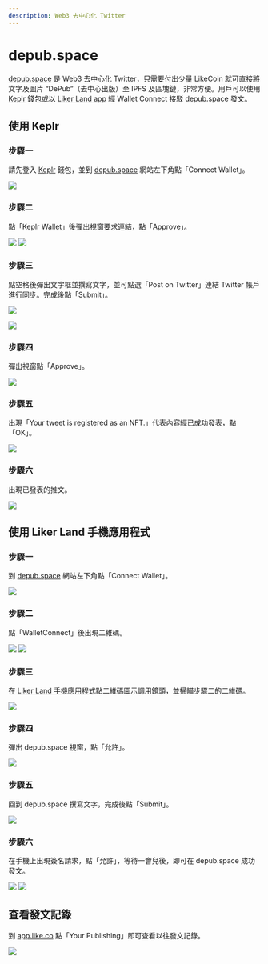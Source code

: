 ```yaml
---
description: Web3 去中心化 Twitter
---
```


# depub.space

[depub.space](https://depub.space/) 是 Web3 去中心化 Twitter，只需要付出少量 LikeCoin 就可直接將文字及圖片 “DePub”（去中心出版）至 IPFS 及區塊鏈，非常方便。用戶可以使用 [Keplr](../guides/wallet/keplr.md) 錢包或以 [Liker Land app](liker-land/download.md) 經 Wallet Connect 接駁 depub.space 發文。

## 使用 Keplr

### 步驟一

請先登入 [Keplr](../guides/wallet/keplr.md) 錢包，並到 [depub.space](https://depub.space/) 網站左下角點「Connect Wallet」。

![](<../.gitbook/assets/depub.space 1.png>)

### 步驟二

點「Keplr Wallet」後彈出視窗要求連結，點「Approve」。

![](<../.gitbook/assets/depub.space 2.png>) ![](<../.gitbook/assets/depub.space 2-K.png>)

### 步驟三

點空格後彈出文字框並撰寫文字，並可點選「Post on Twitter」連結 Twitter 帳戶進行同步。完成後點「Submit」。

![](<../.gitbook/assets/depub.space 3.png>)

![](<../.gitbook/assets/depub.space 4.png>)

### 步驟四

彈出視窗點「Approve」。

![](<../.gitbook/assets/depub.space 5.png>)

### 步驟五

出現「Your tweet is registered as an NFT.」代表內容經已成功發表，點「OK」。

![](<../.gitbook/assets/depub.space 6.png>)

### 步驟六

出現已發表的推文。

![](<../.gitbook/assets/depub.space 7.png>)

## 使用 Liker Land 手機應用程式

### 步驟一

到 [depub.space](https://depub.space/) 網站左下角點「Connect Wallet」。

![](<../.gitbook/assets/depub.space 1.png>)

### 步驟二

點「WalletConnect」後出現二維碼。

![](<../.gitbook/assets/depub.space 2.png>) ![](<../.gitbook/assets/depub.SPACE wc 3.png>)

### 步驟三

在 [Liker Land 手機應用程式](liker-land/download.md)點二維碼圖示調用鏡頭，並掃瞄步驟二的二維碼。

![](<../.gitbook/assets/depub.SPACE 04.png>)

### 步驟四

彈出 depub.space 視窗，點「允許」。

![](<../.gitbook/assets/depub.SPACE 05+6.png>)

### 步驟五

回到 depub.space 撰寫文字，完成後點「Submit」。

![](<../.gitbook/assets/depub.SPACE 07.png>)

### 步驟六

在手機上出現簽名請求，點「允許」，等待一會兒後，即可在 depub.space 成功發文。

![](<../.gitbook/assets/depub.SPACE 08.png>) ![](<../.gitbook/assets/depub.SPACE 09.png>)

## 查看發文記錄

到 [app.like.co](https://app.like.co/) 點「Your Publishing」即可查看以往發文記錄。

![](<../.gitbook/assets/depub.SPACE 10.png>)
